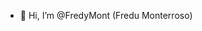 - 👋 Hi, I’m @FredyMont (Fredu Monterroso) 



<!---
FredyMont/FredyMont is a ✨ special ✨ repository because its `README.md` (this file) appears on your GitHub profile.
You can click the Preview link to take a look at your changes.
--->
